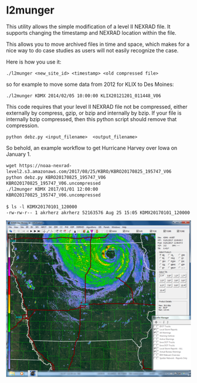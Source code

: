 l2munger
========

This utility allows the simple modification of a level II NEXRAD file.  It 
supports changing the timestamp and NEXRAD location within the file.

This allows you to move archived files in time and space, which makes for
a nice way to do case studies as users will not easily recognize the case.

Here is how you use it:

    ./l2munger <new_site_id> <timestamp> <old compressed file>

so for example to move some data from 2012 for KLIX to Des Moines:

    ./l2munger KDMX 2014/02/05 10:00:00 KLIX20121201_011448_V06

This code requires that your level II NEXRAD file not be compressed, either
externally by compress, gzip, or bzip and internally by bzip.  If your file is
internally bzip compressed, then this python script should remove that compression.

    python debz.py <input_filename>  <output_filename>


So behold, an example workflow to get Hurricane Harvey over Iowa on January 1.

    wget https://noaa-nexrad-level2.s3.amazonaws.com/2017/08/25/KBRO/KBRO20170825_195747_V06
    python debz.py KBRO20170825_195747_V06 KBRO20170825_195747_V06.uncompressed
    ./l2munger KDMX 2017/01/01 12:00:00 KBRO20170825_195747_V06.uncompressed

    $ ls -l KDMX20170101_120000
    -rw-rw-r-- 1 akrherz akrherz 52163576 Aug 25 15:05 KDMX20170101_120000

![GR2 Screenshot](/images/kdmx_20170101_1159_BR_0.4.png?raw=true "GR2 Screenshot")